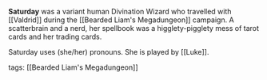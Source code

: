 **Saturday** was a variant human Divination Wizard who travelled with [[Valdrid]] during the [[Bearded Liam's Megadungeon]] campaign. A scatterbrain and a nerd, her spellbook was a higglety-pigglety mess of tarot cards and her trading cards.

Saturday uses (she/her) pronouns. She is played by [[Luke]].

tags: [[Bearded Liam's Megadungeon]]